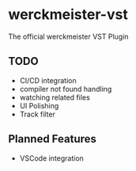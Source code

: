 # werckmeister-vst
The official werckmeister VST Plugin


## TODO
* CI/CD integration
* compiler not found handling
* watching related files
* UI Polishing
* Track filter

## Planned Features
* VSCode integration